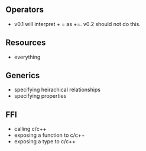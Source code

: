 ## Operators
- v0.1 will interpret + = as +=. v0.2 should not do this.

## Resources
- everything

## Generics
- specifying heirachical relationships
- specifying properties

## FFI
- calling c/c++
- exposing a function to c/c++
- exposing a type to c/c++